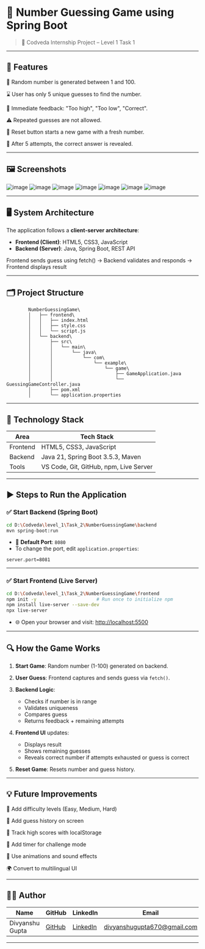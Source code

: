 # 🔢 Number Guessing Game using Spring Boot



> 🚀 Codveda Internship Project – Level 1 Task 1

---

## 🔧 Features

🎲 Random number is generated between 1 and 100.

⌛ User has only 5 unique guesses to find the number.

📢 Immediate feedback: "Too high", "Too low", "Correct".

⚠️ Repeated guesses are not allowed.

🔄 Reset button starts a new game with a fresh number.

🛑 After 5 attempts, the correct answer is revealed.

---

## 🖼️ Screenshots
![image](https://github.com/Gupta24Divyanshu/NumberGuessingGame/blob/main/NumberGuessingGame_backend/Images%20and%20Videos/Screenshot%20(141).png)
![image](https://github.com/Gupta24Divyanshu/NumberGuessingGame/blob/main/NumberGuessingGame_backend/Images%20and%20Videos/Screenshot%20(142).png)
![image](https://github.com/Gupta24Divyanshu/NumberGuessingGame/blob/main/NumberGuessingGame_backend/Images%20and%20Videos/Screenshot%20(143).png)
![image](https://github.com/Gupta24Divyanshu/NumberGuessingGame/blob/main/NumberGuessingGame_backend/Images%20and%20Videos/Screenshot%20(144).png)
![image](https://github.com/Gupta24Divyanshu/NumberGuessingGame/blob/main/NumberGuessingGame_backend/Images%20and%20Videos/Screenshot%20(145).png)
![image](https://github.com/Gupta24Divyanshu/NumberGuessingGame/blob/main/NumberGuessingGame_backend/Images%20and%20Videos/Screenshot%20(146).png)
![image](https://github.com/Gupta24Divyanshu/NumberGuessingGame/blob/main/NumberGuessingGame_backend/Images%20and%20Videos/Screenshot%20(147).png)

---

## 🖥️ System Architecture

The application follows a **client-server architecture**:

- **Frontend (Client)**: HTML5, CSS3, JavaScript  
- **Backend (Server)**: Java, Spring Boot, REST API
  
Frontend sends guess using fetch() → Backend validates and responds → Frontend displays result

---

## 🗂️ Project Structure

            NumberGuessingGame\
            │   ├── frontend\
            │   │   ├── index.html
            │   │   ├── style.css
            │   │   └── script.js
            │   └── backend\
            │       ├── src\
            │       │   └── main\
            │       │       └── java\
            │       │           └── com\
            │       │               └── example\
            │       │                   └── game\
            │       │                       ├── GameApplication.java
            │       │                       └── GuessingGameController.java
            │       ├── pom.xml
            │       └── application.properties

---
            
## 🧰 Technology Stack

| Area       | Tech Stack                             |
|------------|----------------------------------------|
| Frontend   | HTML5, CSS3, JavaScript                |
| Backend    | Java 21, Spring Boot 3.5.3, Maven      |
| Tools      | VS Code, Git, GitHub, npm, Live Server |

---

## ▶️ Steps to Run the Application

### ✅ Start Backend (Spring Boot)

```bash
cd D:\Codveda\level_1\Task_2\NumberGuessingGame\backend
mvn spring-boot:run
```

* 🔧 **Default Port**: `8080`
* To change the port, edit `application.properties`:

```properties
server.port=8081
```

---

### ✅ Start Frontend (Live Server)

```bash
cd D:\Codveda\level_1\Task_2\NumberGuessingGame\frontend
npm init -y                      # Run once to initialize npm
npm install live-server --save-dev
npx live-server
```

* 🌐 Open your browser and visit:
  [http://localhost:5500](http://localhost:5500)

---

## 🔍 How the Game Works

1. **Start Game**: Random number (1-100) generated on backend.
2. **User Guess**: Frontend captures and sends guess via `fetch()`.
3. **Backend Logic**:

   * Checks if number is in range
   * Validates uniqueness
   * Compares guess
   * Returns feedback + remaining attempts
4. **Frontend UI** updates:

   * Displays result
   * Shows remaining guesses
   * Reveals correct number if attempts exhausted or guess is correct
5. **Reset Game**: Resets number and guess history.

---

## 💡 Future Improvements

🎯 Add difficulty levels (Easy, Medium, Hard)

🧠 Add guess history on screen

💾 Track high scores with localStorage

🔁 Add timer for challenge mode

🎨 Use animations and sound effects

🌍 Convert to multilingual UI

---

## 🙋‍♂️ Author

| Name            | GitHub                                        | LinkedIn                                                    | Email                                                             |
| --------------- | --------------------------------------------- | ----------------------------------------------------------- | ----------------------------------------------------------------- |
| Divyanshu Gupta | [GitHub](https://github.com/Gupta24Divyanshu) | [LinkedIn](https://linkedin.com/in/divyanshu-gupta-dev670/) | [divyanshugupta670@gmail.com](mailto:divyanshugupta670@gmail.com) |

---
